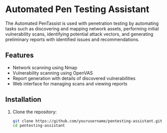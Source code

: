 # Automated Pen Testing Assistant

The Automated PenTassist is used with penetration testing by automating tasks such as discovering and mapping network assets, performing initial vulnerability scans, identifying potential attack vectors, and generating preliminary reports with identified issues and recommendations.

## Features

- Network scanning using Nmap
- Vulnerability scanning using OpenVAS
- Report generation with details of discovered vulnerabilities
- Web interface for managing scans and viewing reports

## Installation

1. Clone the repository:
   ```sh
   git clone https://github.com/yourusername/pentesting-assistant.git
   cd pentesting-assistant
